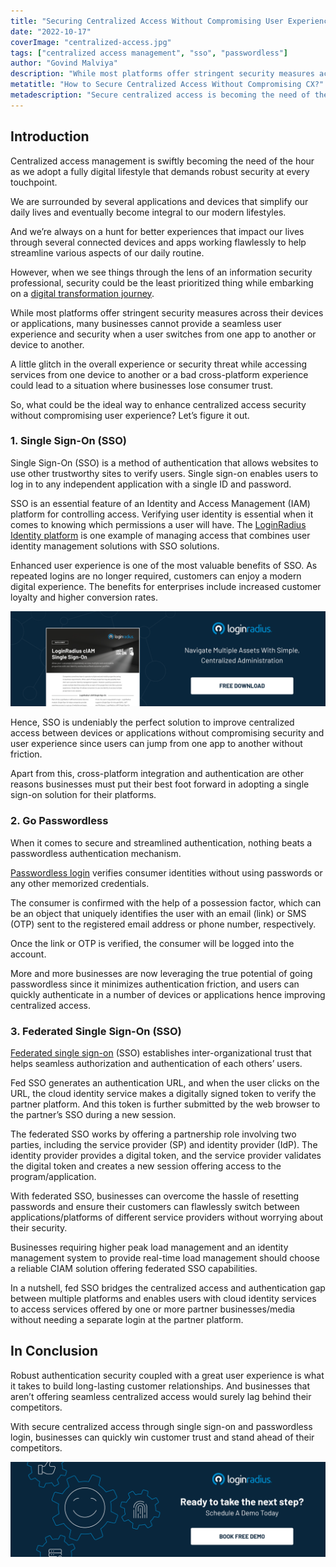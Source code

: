 ```yaml
---
title: "Securing Centralized Access Without Compromising User Experience"
date: "2022-10-17"
coverImage: "centralized-access.jpg"
tags: ["centralized access management", "sso", "passwordless"]
author: "Govind Malviya"
description: "While most platforms offer stringent security measures across their devices or applications, many businesses cannot provide a seamless user experience and security when a user switches from one app to another or device to another. Let’s understand how to enhance customer experience without compromising security."
metatitle: "How to Secure Centralized Access Without Compromising CX?"
metadescription: "Secure centralized access is becoming the need of the hour as more businesses offer interconnected experiences. Read on to know more centralized access management."
---
```


## Introduction

Centralized access management is swiftly becoming the need of the hour as we adopt a fully digital lifestyle that demands robust security at every touchpoint. 

We are surrounded by several applications and devices that simplify our daily lives and eventually become integral to our modern lifestyles. 

And we’re always on a hunt for better experiences that impact our lives through several connected devices and apps working flawlessly to help streamline various aspects of our daily routine. 

However, when we see things through the lens of an information security professional, security could be the least prioritized thing while embarking on a [digital transformation journey](https://www.loginradius.com/blog/identity/customer-experience-driving-digital-transformations/). 

While most platforms offer stringent security measures across their devices or applications, many businesses cannot provide a seamless user experience and security when a user switches from one app to another or device to another. 

A little glitch in the overall experience or security threat while accessing services from one device to another or a bad cross-platform experience could lead to a situation where businesses lose consumer trust. 

So, what could be the ideal way to enhance centralized access security without compromising user experience? Let’s figure it out. 


### 1. Single Sign-On (SSO)

Single Sign-On (SSO)  is a method of authentication that allows websites to use other trustworthy sites to verify users. Single sign-on enables users to log in to any independent application with a single ID and password.

SSO is an essential feature of an Identity and Access Management (IAM) platform for controlling access. Verifying user identity is essential when it comes to knowing which permissions a user will have. The [LoginRadius Identity platform](https://www.loginradius.com/) is one example of managing access that combines user identity management solutions with SSO solutions.

Enhanced user experience is one of the most valuable benefits of SSO. As repeated logins are no longer required, customers can enjoy a modern digital experience. The benefits for enterprises include increased customer loyalty and higher conversion rates.

[![SSO-DS](SSO-DS.png)](https://www.loginradius.com/resource/loginradius-single-sign-on/)

Hence, SSO is undeniably the perfect solution to improve centralized access between devices or applications without compromising security and user experience since users can jump from one app to another without friction. 

Apart from this, cross-platform integration and authentication are other reasons businesses must put their best foot forward in adopting a single sign-on solution for their platforms. 


### 2. Go Passwordless

When it comes to secure and streamlined authentication, nothing beats a passwordless authentication mechanism. 

[Passwordless login](https://www.loginradius.com/blog/identity/what-is-passwordless-login/) verifies consumer identities without using passwords or any other memorized credentials.

The consumer is confirmed with the help of a possession factor, which can be an object that uniquely identifies the user with an email (link) or SMS (OTP) sent to the registered email address or phone number, respectively.

Once the link or OTP is verified, the consumer will be logged into the account.

More and more businesses are now leveraging the true potential of going passwordless since it minimizes authentication friction, and users can quickly authenticate in a number of devices or applications hence improving centralized access. 


### 3. Federated Single Sign-On (SSO)

[Federated single sign-on](https://www.loginradius.com/federated-sso/) (SSO) establishes inter-organizational trust that helps seamless authorization and authentication of each others’ users.

Fed SSO generates an authentication URL, and when the user clicks on the URL, the cloud identity service makes a digitally signed token to verify the partner platform. And this token is further submitted by the web browser to the partner’s SSO during a new session.

The federated SSO works by offering a partnership role involving two parties, including the service provider (SP) and identity provider (IdP). The identity provider provides a digital token, and the service provider validates the digital token and creates a new session offering access to the program/application.

With federated SSO, businesses can overcome the hassle of resetting passwords and ensure their customers can flawlessly switch between applications/platforms of different service providers without worrying about their security.

Businesses requiring higher peak load management and an identity management system to provide real-time load management should choose a reliable CIAM solution offering federated SSO capabilities.

In a nutshell, fed SSO bridges the centralized access and authentication gap between multiple platforms and enables users with cloud identity services to access services offered by one or more partner businesses/media without needing a separate login at the partner platform.


## In Conclusion 

Robust authentication security coupled with a great user experience is what it takes to build long-lasting customer relationships. And businesses that aren’t offering seamless centralized access would surely lag behind their competitors. 

With secure centralized access through single sign-on and passwordless login, businesses can quickly win customer trust and stand ahead of their competitors. 




[![LoginRadius Book a Demo](../../assets/book-a-demo-loginradius.png)](https://www.loginradius.com/book-a-demo/)
